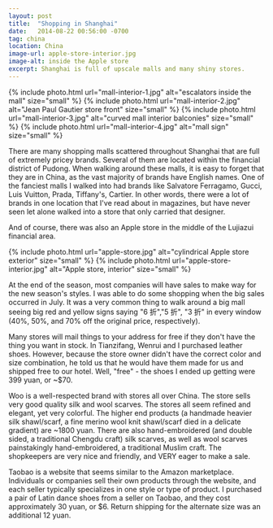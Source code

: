 ```yaml
---
layout: post
title:  "Shopping in Shanghai"
date:   2014-08-22 00:56:00 -0700
tag: china
location: China
image-url: apple-store-interior.jpg
image-alt: inside the Apple store
excerpt: Shanghai is full of upscale malls and many shiny stores.
---
```

<div class='img-gallery'>
{% include photo.html url="mall-interior-1.jpg" alt="escalators inside the mall" size="small" %}
{% include photo.html url="mall-interior-2.jpg" alt="Jean Paul Gautier store front" size="small" %}
{% include photo.html url="mall-interior-3.jpg" alt="curved mall interior balconies" size="small" %}
{% include photo.html url="mall-interior-4.jpg" alt="mall sign" size="small" %}
</div>

There are many shopping malls scattered throughout Shanghai that are full of extremely pricey brands. Several of them are located within the financial district of Pudong. When walking around these malls, it is easy to forget that they are in China, as the vast majority of brands have English names. One of the fanciest malls I walked into had brands like Salvatore Ferragamo, Gucci, Luis Vuitton, Prada, Tiffany's, Cartier. In other words, there were a lot of brands in one location that I've read about in magazines, but have never seen let alone walked into a store that only carried that designer.

And of course, there was also an Apple store in the middle of the Lujiazui financial area.

<div class='img-gallery'>
{% include photo.html url="apple-store.jpg" alt="cylindrical Apple store exterior" size="small" %}
{% include photo.html url="apple-store-interior.jpg" alt="Apple store, interior" size="small" %}
</div>

At the end of the season, most companies will have sales to make way for the new season's styles. I was able to do some shopping when the big sales occurred in July. It was a very common thing to walk around a big mall seeing big red and yellow signs saying  "6 折","5 折", "3 折" in every window (40%, 50%, and 70% off the original price, respectively).

Many stores will mail things to your address for free if they don't have the thing you want in stock.  In Tianzifang, Wenrui and I purchased leather shoes. However, because the store owner didn't have the correct color and size combination, he told us that he would have them made for us and shipped free to our hotel. Well, "free" - the shoes I ended up getting were 399 yuan, or ~$70.

Woo is a well-respected brand with stores all over China. The store sells very good quality silk and wool scarves. The stores all seem refined and elegant, yet very colorful. The higher end products (a handmade heavier silk shawl/scarf, a fine merino wool knit shawl/scarf died in a delicate gradient) are ~1800 yuan. There are also hand-embroidered (and double sided, a traditional Chengdu craft) silk scarves, as well as wool scarves painstakingly hand-embroidered, a traditional Muslim craft. The shopkeepers are very nice and friendly, and VERY eager to make a sale.

Taobao is a website that seems similar to the Amazon marketplace. Individuals or companies sell their own products through the website, and each seller typically specializes in one style or type of product. I purchased a pair of Latin dance shoes from a seller on Taobao, and they cost approximately 30 yuan, or $6. Return shipping for the alternate size was an additional 12 yuan.
